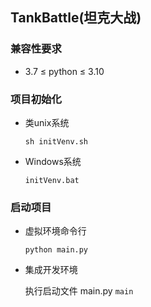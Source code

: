 ## TankBattle(坦克大战)

### 兼容性要求

* 3.7 ≤ python ≤ 3.10

### 项目初始化

* 类unix系统
   ```shell
   sh initVenv.sh
   ```
* Windows系统
   ```shell
   initVenv.bat
   ```
  
### 启动项目

* 虚拟环境命令行
  ```shell
  python main.py
  ```
* 集成开发环境

  执行启动文件 main.py `main`